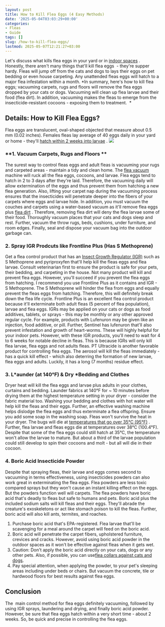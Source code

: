 ```yaml
---
layout: post
title: How to Kill Flea Eggs (4 Easy Methods)
date: '2025-05-04T03:03:29+00:00'
categories:
- Fleas
- Guide
tags: []
slug: /how-to-kill-flea-eggs/
lastmod: 2025-05-07T12:21:27+03:00
---
```


Let's discuss what kills flea eggs in your yard or in
[indoor spaces](https://pestpolicy.com/best-indoor-flea-killer/)
. Honestly, there aren't many things that'll kill flea eggs  - they're supper hardy.
Fleas will jump off from the cats and dogs to lays their eggs on pet bedding or even house carpeting. Any unattended fleas eggs will hatch to a major flea infestation within a month.
*In summary, here's how to kill flea eggs; vacuuming carpets, rugs and floors will remove the flea eggs dropped by your cats or dogs. Vacuuming will clean up flea larvae and their food (flea dirt). In addition, vacuuming makes the fleas to emerge from the insecticide-resistant cocoons - exposing them to treatment.  *
## Details: How to Kill Flea Eggs?
Flea eggs are translucent, oval-shaped objected that measure about 0.5 mm (0.02 inches). Females fleas lay average of 40 eggs daily in your yard or home - they'll
[hatch within 2 weeks into larvae](https://pestpolicy.com/how-long-does-it-take-for-flea-eggs-to-hatch/)
.
![](/assets/img/04/How-to-Kill-Flea-Eggs-300x266.png)
### **1. Vacuum Carpets, Rugs and Floors **
The surest way to control fleas eggs and adult fleas is vacuuming your rugs and carpeted areas - maintain a tidy and clean home. The
[flea vacuum](https://pestpolicy.com/best-vacuums-for-fleas/)
machine will ruck all the flea eggs, cocoons, and larvae.
Flea eggs tend to hatch in 2 to 3 days after they're laid. Therefore, the vacuuming daily will allow extermination of the eggs and thus prevent them from hatching a new flea generation.
Also, lifting your carpet nap during the vacuuming process ensures that the insecticides will penetrate deeper into the fibers of your carpets where eggs and larvae hide.
In addition, you must vacuum the couches and carpets using a water-based vacuum as it'll remove flea eggs plus
[flea dirt](https://pestpolicy.com/what-is-flea-dirt/)
. Therefore, removing flea dirt will deny the flea larvae some of their food.
Thoroughly vacuum places that your cats and dogs sleep and rest. Further, vacuum the throw rugs, beds, cushions, under furniture, and room edges. Finally, seal and dispose your vacuum bag into the outdoor garbage can.
### 2. Spray IGR Prodcuts like Frontline Plus (Has S Methoprene)
Get a flea control product that has an
[Insect Growth Regulator (IGR)](http://npic.orst.edu/ingred/ptype/igr.html)
such as S Methoprene and pyriproxyfen that'll help kill the fleas eggs and flea larvae. Consult veterinarian first to ensure the product is safe for your pets, their bedding, and carpeting in the house.
Not many product will kill and prevent flea eggs. However, you'll succeed if you prevent the flea eggs from hatching. I recommend you use Frontline Plus as it contains and IGR - S Methoprene.
The S Methoprene will hinder the flea from eggs and equally prevent the fleas eggs from hatching. Therefore, this will definitely break down the flea life cycle.
Frontline Plus is an excellent flea control product because it'll exterminate both adult fleas (5 percent of flea population), larvae and flea eggs.
IGRs may be applied on your cats or dogs as food additives, tablets, or sprays - this may be monthly or any other approved regular cycle. For example, products with Lufenuron may be given like an injection, food additive, or pill.
Further, Sentinel has lufenuron that'll also prevent infestation and growth of heart-worms. These will highly helpful for your indoor pets.
However, with these IGR products, you'll need to wait for 4 to 6 weeks for notable decline in fleas. This is because IGRs will only kill flea larvae, flea eggs and not adults fleas.
PT Ultracide is another favorable product for controlling flea eggs. The aerosol will kill the fleas immediately - has a quick kill effect - which also deterring the formation of new larvae, flea eggs and adults. Luckily, it has a long (7 months) residue effect.
### 3. L*aunder (at 140°F) & Dry *Bedding and Clothes
Dryer heat will kill the flea eggs and larvae plus adults in your clothes, curtains and bedding. Launder fabrics at 140°F for ~ 10 minutes before drying them at the highest temperature setting in your dryer - consider the fabric material too.
Washing your bedding and clothes with hot water will help kill the fleas and their eggs. Further, an effective washing machine helps dislodge the flea eggs and thus exterminate a flea offspring. Ensure you add some soap in the washing soap.
Fleas won't survive the heat in your dryer. The bugs will die at
[temperatures that go over 35°C (95°F)](https://www.ncbi.nlm.nih.gov/pubmed/7288833)
. Further, flea larvae and fleas eggs die at temperatures over 38°C (100.4°F).
Despite that some of the flea eggs could still hatch at 35°C, the temperature won't allow the larvae to mature. But about a third of the larvae population could still develop to spin their cocoons and molt - but all will die in their cocoon.
### 4. Boric Acid Insecticide Powder
Despite that spraying fleas, their larvae and eggs comes second to vacuuming in terms effectiveness, using insecticides powders can also work great in exterminating the flea eggs.
Flea powders are less toxic compared sprays but they won't cause an instant killing effect on the eggs. But the powders function well will carpets. The flea powders have boric acid that's deadly to fleas but safe to humans and pets.
Boric acid plus the included sodium salts will kill fleas and their eggs. They'll abrade the creature's exoskeletons or act like stomach poison to kill the fleas. Further, boric acid will also kill ants, termites, and roaches.
1. Purchase boric acid that's EPA-registered. Flea larvae that'll be scavenging for a meal around the carpet will feed on the boric acid.
2. Boric acid will penetrate the carpet fibers, upholstered furniture, crevices and cracks. However, avoid using boric acid powder in the outdoor spaces as it won't be effective against fleas when it gets wet.
3. Caution: Don't apply the boric acid directly on your cats, dogs or any other pets. Also, if possible, you can use[flea collars against cats and dogs](https://pestpolicy.com/do-flea-collars-work/).
4. Pay special attention, when applying the powder, to your pet's sleeping areas including under beds or chairs. But vacuum the concrete, tile or hardwood floors for best results against flea eggs.
## Conclusion
The  main control method for flea eggs definitely vacuuming, followed by using IGR sprays, laundering and drying, and finally boric acid powder.
However, be sure that flea eggs hatch within a very short time - about 2 weeks. So, be quick and precise in controlling the flea eggs.
